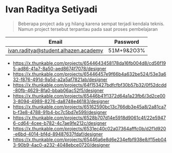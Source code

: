 # Ivan Raditya Setiyadi 

>Beberapa project ada yg hilang karena sempat terjadi kendala teknis. Namun project tersebut terpantau pada saat proses pembelajaran

|Email|Password|
|---|---|
|ivan.raditya@student.alhazen.academy|51M+9&2O3%|

- https://x.thunkable.com/projects/6544643458178da16fb004d8/cd56f195-ad86-41a7-8a50-aed8674f7078/designer
- https://x.thunkable.com/projects/65446457e9f66b4a632be524/53e3a632-f876-491d-9a5d-a2a5af7821ab/designer
- https://x.thunkable.com/projects/64f153427bdfcfbf30b57b32/0f52dcdd-80fb-4629-8fa0-bbab06ac52f5/designer
- https://x.thunkable.com/projects/65446b41f1372d64a1a23fb6/3d2ce003-8094-4989-8276-da8748e46183/designer
- https://x.thunkable.com/projects/65162590bc13c766db3e45a8/2a81ca7b-f3e8-4788-91b4-bc7c5bd7e599/designer
- https://x.thunkable.com/projects/6528b707d14e5918d9061c4f/22e59476-cd64-4cee-b782-4c7ae9fe212c/designer
- https://x.thunkable.com/projects/6531ec40c02a07364afffc0b/d2f1d920-e6bd-4014-bf4d-89487637fdaf/designer
- https://x.thunkable.com/projects/65446a6e8d6e234efbf938e8/f15eb043-90b9-4ac0-a232-4048ebce0720/designer